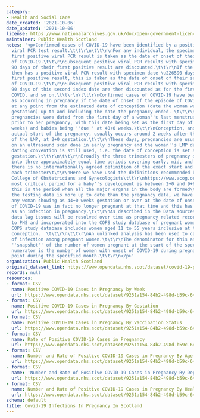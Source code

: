 ```yaml
---
category:
- Health and Social Care
date_created: '2021-10-06'
date_updated: '2021-10-06'
license: https://www.nationalarchives.gov.uk/doc/open-government-licence/version/3/
maintainer: Public Health Scotland
notes: '<p>Confirmed cases of COVID-19 have been identified by a positive SARS-CoV-2
  viral PCR test result.\t\t\r\n\t\t\r\nFor any individual, the specimen date of their
  first positive viral PCR result is taken as the date of onset of their first episode
  of COVID-19.\t\t\r\nSubsequent positive viral PCR results with specimen date within
  90 days of their first positive result are discounted.\t\t\r\nIf the individual
  then has a positive viral PCR result with specimen date \u226590 days after their
  first positive result, this is taken as the date of onset of their second episode
  of COVID-19.\t\t\r\nSubsequent positive viral PCR results with specimen date within
  90 days of this second index date are then discounted as for the first episode of
  COVID, and so on.\t\t\r\n\t\t\r\nConfirmed cases of COVID-19 have been identified
  as occurring in pregnancy if the date of onset of the episode of COVID-19 occurred
  at any point from the estimated date of conception (date the woman was 2+0 weeks
  gestation) up to and including the date the pregnancy ended. \t\t\r\n\t\t\r\nTraditionally,
  pregnancies were dated from the first day of a woman''s last menstrual period (LMP)
  prior to her pregnancy, with this date being set as the first day of gestation (0+0
  weeks) and babies being ''due'' at 40+0 weeks.\t\t\r\nConception, and hence the
  actual start of the pregnancy, usually occurs around 2 weeks after the first day
  of the LMP, at 2+0 gestation.\t\t\r\nThese days, pregnancies are usually dated based
  on an ultrasound scan done in early pregnancy and the woman''s LMP date, but this
  dating convention is still used, i.e. the date of conception is set at 2+0 weeks
  gestation.\t\t\r\n\t\t\r\nBroadly the three trimesters of pregnancy divide pregnancies
  into three approximately equal time periods covering early, mid, and later pregnancy\t\t\r\nHowever,
  there is no internationally agreed definition of the exact start and end point of
  each trimester\t\t\r\nHere we have used the definitions recommended by the American
  College of Obstetricians and Gynecologists\t\t\r\nhttps://www.acog.org/clinical/clinical-guidance/committee-opinion/articles/2017/05/methods-for-estimating-the-due-date\t\t\r\nThe
  most critical period for a baby''s development is between 2+0 and 9+6 weeks gestation:
  this is the period when all the major organs in the body are formed\t\t\r\n\t\t\r\nAs
  the testing data is more up to date than the pregnancy data, we have assumed that
  any woman showing as 44+0 weeks gestation or over at the date of onset of an episode
  of COVID-19 was in fact no longer pregnant at that time and this has not been counted
  as an infection in pregnancy.\t\t\r\nAs described in the Data sources tab, these
  data lag issues will be resolved over time as pregnancy related records are returned
  to PHS and incorporated into the COPS study database of pregnant women.\t\t\r\n\t\t\r\nThe
  COPS study database includes women aged 11 to 55 years inclusive at the time of
  conception.  \t\t\r\n\t\t\r\nAn unlinked analysis has been used to calculate rates
  of infection among pregnant women.\t\t\r\nThe denominator for this analysis is a
  ''snapshot'' of the number of women pregnant at the start of the specified month.\t\t\r\nThe
  numerator is the number of women with onset of COVID-19 during pregnancy at any
  point during the specified month.\t\t\r\n</p>'
organization: Public Health Scotland
original_dataset_link: https://www.opendata.nhs.scot/dataset/covid-19-positive-cases-in-pregnancy-in-scotland
records: null
resources:
- format: CSV
  name: Positive COVID-19 Cases in Pregnancy by Week
  url: https://www.opendata.nhs.scot/dataset/9251a154-84b2-498d-b59c-646cab588e9f/resource/0a883f85-97bf-474a-8daa-158128f79743/download/cases_week_20211005.csv
- format: CSV
  name: Positive COVID-19 Cases in Pregnancy By Gestation
  url: https://www.opendata.nhs.scot/dataset/9251a154-84b2-498d-b59c-646cab588e9f/resource/b7f26274-113c-47ab-8a14-73763b39a894/download/case_gest_20211005.csv
- format: CSV
  name: Positive COVID-19 Cases in Pregnancy By Vaccination Status
  url: https://www.opendata.nhs.scot/dataset/9251a154-84b2-498d-b59c-646cab588e9f/resource/76c63f4f-769e-4780-963e-6bb179207d4b/download/case_vacc_stat_20211005.csv
- format: CSV
  name: Rate of Positive COVID-19 Cases in Pregnancy
  url: https://www.opendata.nhs.scot/dataset/9251a154-84b2-498d-b59c-646cab588e9f/resource/78762e59-14b8-42d6-be12-83dc279c675b/download/case_rate_20211005.csv
- format: CSV
  name: Number and Rate of Positive COVID-19 Cases in Pregnancy By Age
  url: https://www.opendata.nhs.scot/dataset/9251a154-84b2-498d-b59c-646cab588e9f/resource/5960ae17-7931-4f6c-a6ba-a9d5c12c18ca/download/case_rate_age_20211005.csv
- format: CSV
  name: 'Number and Rate of Positive COVID-19 Cases in Pregnancy By Deprivation '
  url: https://www.opendata.nhs.scot/dataset/9251a154-84b2-498d-b59c-646cab588e9f/resource/72bc7a85-d0aa-4629-b3b5-83dedd3885a8/download/case_rate_simd_20211006.csv
- format: CSV
  name: Number and Rate of Positive COVID-19 Cases in Pregnancy By Health Board
  url: https://www.opendata.nhs.scot/dataset/9251a154-84b2-498d-b59c-646cab588e9f/resource/2dca5eb6-8d9f-4931-b72b-1bdd1366febc/download/case_rate_hb_20211006.csv
schema: default
title: Covid-19 Infections In Pregnancy In Scotland
---
```

